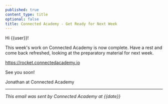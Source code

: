 ```yaml
---
published: true
content_type: title
optional: false
title: Connected Academy - Get Ready for Next Week
---
```


Hi {{user}}!

This week's work on Connected Academy is now complete. Have a rest and come back refreshed, looking at the preparatory material for next week.

https://rocket.connectedacademy.io

See you soon!

Jonathan at Connected Academy

----
_This email was sent by Connected Academy at {{date}}_
